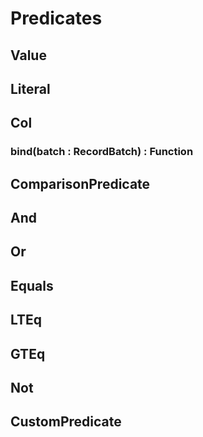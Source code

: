 # Predicates

## Value

## Literal

## Col
### bind(batch : RecordBatch) : Function

## ComparisonPredicate
## And
## Or
## Equals
## LTEq
## GTEq
## Not
## CustomPredicate
